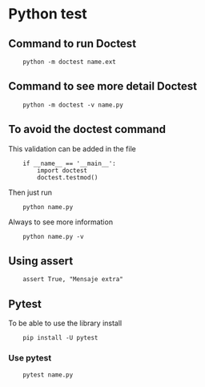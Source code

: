 # Python test

## Command to run Doctest
```
	python -m doctest name.ext
```

## Command to see more detail Doctest
```
	python -m doctest -v name.py
```
## To avoid the doctest command

This validation can be added in the file

```
	if __name__ == '__main__':
		import doctest
		doctest.testmod()
```

Then just run
```
	python name.py
```

Always to see more information

```
	python name.py -v
```

## Using assert

```
	assert True, "Mensaje extra"
```

## Pytest

To be able to use the library install

```
	pip install -U pytest
```

### Use pytest

```
	pytest name.py
```